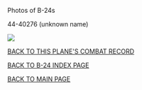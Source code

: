 
Photos of B-24s






 




44-40276 (unknown name)  

![](44-40276.jpg)  
  

[BACK TO THIS PLANE'S COMBAT RECORD](../b24s/44-40276.md)  

[BACK TO B-24 INDEX PAGE](../000b24s.md)  

[BACK TO MAIN PAGE](../index.md)


